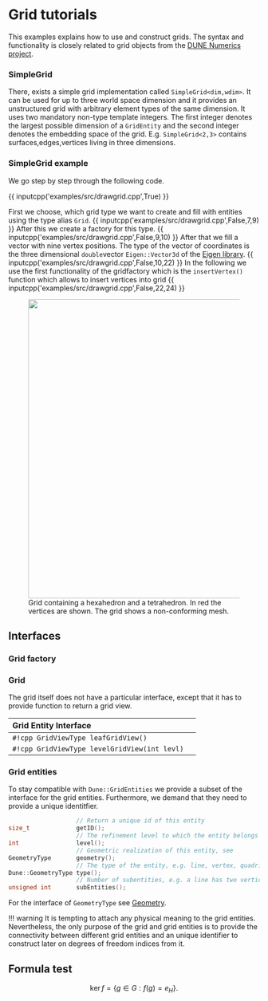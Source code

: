# Grid tutorials
This examples explains how to use and construct grids.
The syntax and functionality is closely related to grid objects from the [DUNE Numerics project](https://dune-project.org).  


### SimpleGrid
There, exists a simple grid implementation called `SimpleGrid<dim,wdim>`. It can be used for up to three world space 
dimension and it provides an unstructured grid with arbitrary element types of the same dimension.
It uses two mandatory non-type template integers. The first integer denotes the largest possible dimension of a `GridEntity` 
and the second integer denotes the embedding space of the grid. E.g. `SimpleGrid<2,3>` contains surfaces,edges,vertices living in three dimensions.

### SimpleGrid example
We go step by step through the following code.

{{ inputcpp('examples/src/drawgrid.cpp',True) }}

First we choose, which grid type we want to create and fill with entities using the type alias `Grid`.
{{ inputcpp('examples/src/drawgrid.cpp',False,7,9) }}
 After this we create a factory for this type.
{{ inputcpp('examples/src/drawgrid.cpp',False,9,10) }}
After that we fill a vector with nine vertex positions. The type of the vector of coordinates is the three dimensional
`double`vector `Eigen::Vector3d` of the [Eigen library](https://eigen.tuxfamily.org/).
{{ inputcpp('examples/src/drawgrid.cpp',False,10,22) }}
In the following we use the first functionality of the gridfactory which is the `insertVertex()` function which allows to insert vertices into grid
{{ inputcpp('examples/src/drawgrid.cpp',False,22,24) }}
<figure>
  <img src="/images/simpleGrid.svg" width="600" />
  <figcaption>Grid containing a hexahedron and a tetrahedron. In red the vertices are shown. The grid shows a non-conforming mesh.</figcaption>
</figure>

## Interfaces
### Grid factory
### Grid
The grid itself does not have a particular interface, except that it has to provide function to return a grid view.

| Grid Entity Interface        ||
| :------------ | :-----------: |
| `#!cpp GridViewType leafGridView()`     |
| `#!cpp GridViewType levelGridView(int levl)`     |

### Grid entities
To stay compatible with `Dune::GridEntities` we provide a subset of the interface for the grid entities. 
Furthermore, we demand that they need to provide a unique identitfier.


```cpp
                   // Return a unique id of this entity
size_t             getID();   
                   // The refinement level to which the entity belongs
int                level();   
                   // Geometric realization of this entity, see
GeometryType       geometry();   
                   // The type of the entity, e.g. line, vertex, quadrilateral,...
Dune::GeometryType type();
                   // Number of subentities, e.g. a line has two vertices
unsigned int       subEntities();
```
For the interface of `GeometryType` see [Geometry](geometry.md).


!!! warning
    It is tempting to attach any physical meaning to the grid entities. Nevertheless, the only purpose of the grid and grid entities
    is to provide the connectivity between different grid entities and an unique identifier to construct later on degrees of freedom indices from it.


## Formula test

$$
\operatorname{ker} f=\{g\in G:f(g)=e_{H}\}{\mbox{.}}
$$
